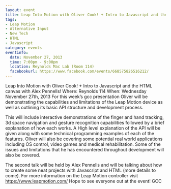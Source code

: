 ```yaml
---
layout: event 
title: Leap Into Motion with Oliver Cook! + Intro to Javascript and the HTML canvas with Alex Pennells!
tags: 
- Leap Motion
- Alternative Input
- New Tech
- HTML
- Javascript
category: events
eventinfo:
  date: November 27, 2013
  time: 7:00pm - 9:00pm
  location: Reynolds Mac Lab (Room 114)
  facebookurl: https://www.facebook.com/events/668575826516212/
---
```

Leap Into Motion with Oliver Cook! + Intro to Javascript and the HTML canvas with Alex Pennells!
Where: Reynolds 114
When: Wednesday November 27th, 2013
For this week’s gcc presentation Oliver will be demonstrating the capabilities and limitations of the Leap Motion device as well as outlining its basic API structure and development process. 

This will include interactive demonstrations of the finger and hand tracking, 3d space navigation and gesture recognition capabilities followed by a brief explanation of how each works. A High level explanation of the API will be given along with some technical programming examples of each of the features. Oliver will also be covering some potential real world applications including OS control, video games and medical rehabilitation. Some of the issues and limitations that he has encountered throughout development will also be covered.

The second talk will be held by Alex Pennells and will be talking about how to create some neat projects with Javascript and HTML (more details to come).
For more information on the Leap Motion controller visit https://www.leapmotion.com/
Hope to see everyone out at the event!
GCC
